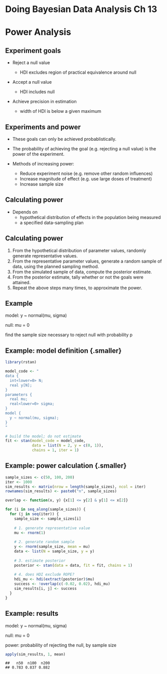 # Doing Bayesian Data Analysis Ch 13

# Power Analysis


## Experiment goals

* Reject a null value
    + HDI excludes region of practical equivalence around null

* Accept a null value
    + HDI includes null

* Achieve precision in estimation
    + width of HDI is below a given maximum
    

## Experiments and power

* These goals can only be achieved probablistically.

* The probability of achieving the goal (e.g. rejecting a null value) is the 
power of the experiment.

* Methods of increasing power:
    + Reduce experiment noise (e.g. remove other random influences)
    + Increase magnitude of effect (e.g. use large doses of treatment)
    + Increase sample size


## Calculating power

* Depends on
    + hypothetical distribution of effects in the population being measured
    + a specified data-sampling plan


## Calculating power

1. From the hypothetical distribution of parameter values, randomly generate
representative values.
2. From the representative parameter values, generate a random sample of 
data, using the planned sampling method.
3. From the simulated sample of data, compute the posterior estimate.
4. From the posterior estimate, tally whether or not the goals were attained.
5. Repeat the above steps many times, to approximate the power.


## Example

model: y ~ normal(mu, sigma)

null: mu = 0

find the sample size necessary to reject null with probability p


## Example: model definition {.smaller}


```r
library(rstan)

model_code <- "
data {
  int<lower=0> N;
  real y[N];
}
parameters {
  real mu;
  real<lower=0> sigma;
}
model {
  y ~ normal(mu, sigma);
}
"

# build the model; do not estimate
fit <- stan(model_code = model_code, 
            data = list(N = 2, y = c(0, 1)), 
            chains = 1, iter = 1)
```


## Example: power calculation {.smaller}




```r
sample_sizes <- c(50, 100, 200)
iter <- 1000
sim_results <- matrix(nrow = length(sample_sizes), ncol = iter)
rownames(sim_results) <- paste0("n", sample_sizes)

overlap <- function(x, y) {x[1] <= y[2] & y[1] <= x[2]}

for (i in seq_along(sample_sizes)) {
  for (j in seq(iter)) {
    sample_size <- sample_sizes[i]
    
    # 1. generate representative value
    mu <- rnorm(1)
    
    # 2. generate random sample
    y <- rnorm(sample_size, mean = mu)
    data <- list(N = sample_size, y = y)
    
    # 3. estimate posterior
    posterior <- stan(data = data, fit = fit, chains = 1)
    
    # 4. does HDI exclude ROPE?
    hdi_mu <- hdi(extract(posterior)$mu)
    success <- !overlap(c(-0.02, 0.02), hdi_mu)
    sim_results[i, j] <- success
  }
}
```


## Example: results

model: y ~ normal(mu, sigma)

null: mu = 0

power: probability of rejecting the null, by sample size


```r
apply(sim_results, 1, mean)
```

```
##   n50  n100  n200 
## 0.783 0.837 0.882
```
